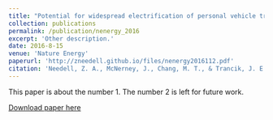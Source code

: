 ```yaml
---
title: "Potential for widespread electrification of personal vehicle travel in the United States"
collection: publications
permalink: /publication/nenergy_2016
excerpt: 'Other description.'
date: 2016-8-15
venue: 'Nature Energy'
paperurl: 'http://zneedell.github.io/files/nenergy2016112.pdf'
citation: 'Needell, Z. A., McNerney, J., Chang, M. T., & Trancik, J. E. (2016). &quot;Potential for widespread electrification of personal vehicle travel in the United States.&quot; <i>Nature Energy</i>, 1, 16112.'
---
```

This paper is about the number 1. The number 2 is left for future work.

[Download paper here](http://zneedell.github.io/files/nenergy2016112.pdf)